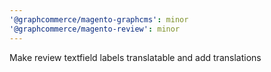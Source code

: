 ```yaml
---
'@graphcommerce/magento-graphcms': minor
'@graphcommerce/magento-review': minor
---
```


Make review textfield labels translatable and add translations
